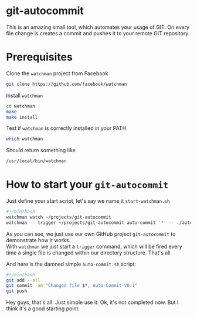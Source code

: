 git-autocommit
==============

This is an amazing small tool, which automates your usage of GIT.  On every file change is creates a commit and pushes it to your remote GIT repository. 



Prerequisites
=============

Clone the `watchman` project from Facebook
```bash
git clone https://github.com/facebook/watchman
```

Install `watchman`
```bash
cd watchman
make
make install
```

Test if `watchman` is correctly installed in your PATH
```bash
which watchman
```
Should return something like
```bash
/usr/local/bin/watchman
```


How to start your `git-autocommit`
==================================

Just define your start script, let's say we name it `start-watchman.sh`
```bash
#!/bin/bash
watchman watch ~/projects/git-autocommit
watchman -- trigger ~/projects/git-autocommit auto-commit '*' -- ./auto-commit.sh
```

As you can see, we just use our own GitHub project `git-autocommit` to demonstrate how it works.  
With `watchman` we just start a `trigger` command, which will be fired every time a single file 
is changed within our directory structure.  That's all.

And here is the damned simple `auto-commit.sh` script:
```bash
#!/bin/bash
git add --all
git commit -am "Changed file $*, Auto-Commit V0.1"
git push
```


Hey guys, that's all.  Just simple use it.
Ok, it's not completed now.  But I think it's a good starting point.


